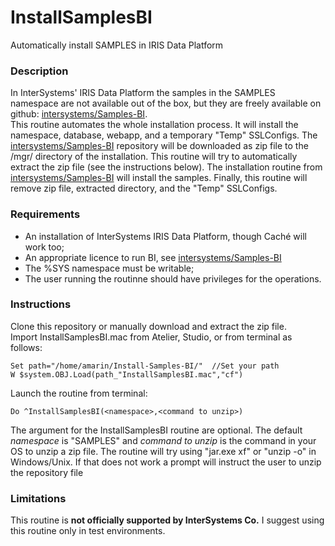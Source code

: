 # InstallSamplesBI
Automatically install SAMPLES in IRIS Data Platform

### Description
In InterSystems' IRIS Data Platform the samples in the SAMPLES namespace are not available out of the box, but they are freely available on github: [intersystems/Samples-BI](https://github.com/intersystems/Samples-BI).  
This routine automates the whole installation process. It will install the namespace, database, webapp, and a temporary "Temp" SSLConfigs. The [intersystems/Samples-BI](https://github.com/intersystems/Samples-BI) repository will be downloaded as zip file to the /mgr/ directory of the installation. This routine will try to automatically extract the zip file (see the instructions below). The installation routine from [intersystems/Samples-BI](https://github.com/intersystems/Samples-BI) will install the samples. Finally, this routine will remove zip file, extracted directory, and the "Temp" SSLConfigs.  

### Requirements
* An installation of InterSystems IRIS Data Platform, though Caché will work too;  
* An appropriate licence to run BI, see [intersystems/Samples-BI](https://github.com/intersystems/Samples-BI)  
* The %SYS namespace must be writable;  
* The user running the routinne should have privileges for the operations.  

### Instructions

Clone this repository or manually download and extract the zip file.  
Import InstallSamplesBI.mac from Atelier, Studio, or from terminal as follows:  
```
Set path="/home/amarin/Install-Samples-BI/"  //Set your path
W $system.OBJ.Load(path_"InstallSamplesBI.mac","cf")
```
Launch the routine from terminal:
```
Do ^InstallSamplesBI(<namespace>,<command to unzip>)
```
The argument for the InstallSamplesBI routine are optional. The default *namespace* is "SAMPLES" and *command to unzip* is the command in your OS to unzip a zip file. The routine will try using "jar.exe xf" or "unzip -o" in Windows/Unix. If that does not work a prompt will instruct the user to unzip the repository file


### Limitations
This routine is **not officially supported by InterSystems Co.** I suggest using this routine only in test environments.
